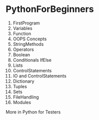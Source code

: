 # PythonForBeginners

01) FirstProgram
02) Variables
03) Function
04) OOPS Concepts
05) StringMethods
06) Operators
07) Boolean
08) Conditionals IfElse
09) Lists
10) ControlStatements
11) IO and ControlStatements
12) Dictionary
13) Tuples
14) Sets
15) FileHandling
16) Modules


More in Python for Testers
